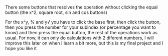 There some buttons that resolves the operation without clicking the equal button (the x^2, square root, sin and cos buttons)

For the x^y, % and y√ you have to click the base first, then click the button, then you press the number for your subindex (or percentage you want to know)
and then press the equal button, the rest of the operations work as usual.
For now, it can only do calculations with 2 diferent numbers, I will improve this
later on when I learn a bit more, but this is my final project and I hope you like it
